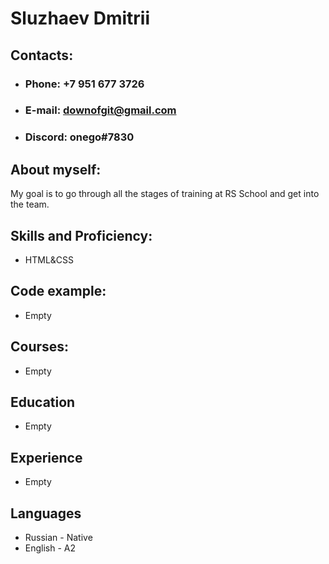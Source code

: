 # Sluzhaev Dmitrii
## Contacts:
- ### Phone: +7 951 677 3726
- ### E-mail: downofgit@gmail.com
- ### Discord: onego#7830
## About myself:
My goal is to go through all the stages of training at RS School and get into the team.
## Skills and Proficiency:
- HTML&CSS
## Code example:
- Empty
## Courses:
- Empty
## Education
- Empty
## Experience
- Empty
## Languages
- Russian - Native
- English - А2
